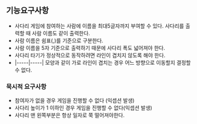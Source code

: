 ## 기능요구사항

- 사다리 게임에 참여하는 사람에 이름을 최대5글자까지 부여할 수 있다. 사다리를 출력할 때 사람 이름도 같이 출력한다.
- 사람 이름은 쉼표(,)를 기준으로 구분한다.
- 사람 이름을 5자 기준으로 출력하기 때문에 사다리 폭도 넓어져야 한다.
- 사다리 타기가 정상적으로 동작하려면 라인이 겹치지 않도록 해야 한다.
- |-----|-----| 모양과 같이 가로 라인이 겹치는 경우 어느 방향으로 이동할지 결정할 수 없다.

### 묵시적 요구사항
- 참여자가 없을 경우 게임을 진행할 수 없다 (익셉션 발생)
- 사다리 높이가 1 이하인 경우 게임을 진행할 수 없다(익셉션 발생)
- 사다리 맨 왼쪽부분은 항상 일자로 쭉 떨어져야한다.
